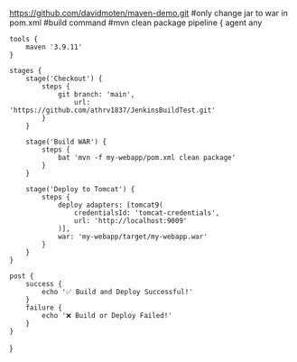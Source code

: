 https://github.com/davidmoten/maven-demo.git
#only change jar to war in pom.xml 
#build command
#mvn clean package
pipeline {
    agent any

    tools {
        maven '3.9.11'
    }

    stages {
        stage('Checkout') {
            steps {
                git branch: 'main', 
                    url: 'https://github.com/athrv1837/JenkinsBuildTest.git'
            }
        }

        stage('Build WAR') {
            steps {
                bat 'mvn -f my-webapp/pom.xml clean package'
            }
        }

        stage('Deploy to Tomcat') {
            steps {
                deploy adapters: [tomcat9(
                    credentialsId: 'tomcat-credentials',
                    url: 'http://localhost:9009'
                )],
                war: 'my-webapp/target/my-webapp.war'
            }
        }
    }

    post {
        success {
            echo '✅ Build and Deploy Successful!'
        }
        failure {
            echo '❌ Build or Deploy Failed!'
        }
    }
}
